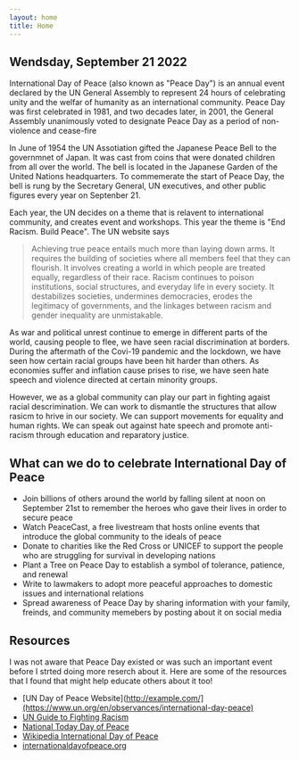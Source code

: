 ```yaml
---
layout: home
title: Home
---
```

## Wendsday, September 21 2022

International Day of Peace (also known as "Peace Day") is an annual event declared by the UN General Assembly to represent 24 hours of celebrating unity and the welfar of humanity as an international community. Peace Day was first celebrated in 1981, and two decades later, in 2001, the General Assembly unanimously voted to designate Peace Day as a period of non-violence and cease-fire
  
In June of 1954 the UN Assotiation gifted the Japanese Peace Bell to the governmnet of Japan. It was cast from coins that were donated children from all over the world. The bell is located in the Japanese Garden of the United Nations headquarters. To commemerate the start of Peace Day, the bell is rung by the Secretary General, UN executives, and other public figures every year on Septenber 21.
  
Each year, the UN decides on a theme that is relavent to international community, and creates event and workshops. This year the theme is "End Racism. Build Peace". The UN website says

>Achieving true peace entails much more than laying down arms.  It requires the building of societies where all members feel that they can flourish. It involves creating a world in which people are treated equally, regardless of their race. Racism continues to poison institutions, social structures, and everyday life in every society. It destabilizes societies, undermines democracies, erodes the legitimacy of governments, and the linkages between racism and gender inequality are unmistakable.

As war and political unrest continue to emerge in different parts of the world, causing people to flee, we have seen racial discrimination at borders. During the aftermath of the Covi-19 pandemic and the lockdown, we have seen how certain racial groups have been hit harder than others. As economies suffer and inflation cause prises to rise, we have seen hate speech and violence directed at certain minority groups.

However, we as a global community can play our part in fighting agaist racial descrimination. We can work to dismantle the structures that allow rasicm to hrive in our society. We can support movements for equality and human rights. We can speak out against hate speech and promote anti-racism through education and reparatory justice.

## What can we do to celebrate International Day of Peace

* Join billions of others around the world by falling silent at noon on September 21st to remember the heroes who gave their lives in order to secure peace
* Watch PeaceCast, a free livestream that hosts online events that introduce the global community to the ideals of peace
* Donate to charities like the Red Cross or UNICEF to support the people who are struggling for survival in developing nations
* Plant a Tree on Peace Day to establish a symbol of tolerance, patience, and renewal
* Write to lawmakers to adopt more peaceful approaches to domestic issues and international relations
* Spread awareness of Peace Day by sharing information with your family, freinds, and community memebers by posting about it on social media

## Resources
I was not aware that Peace Day existed or was such an important event before I strted doing more reserch about it. Here are some of the resources that I found that might help educate others about it too!

* [UN Day of Peace Website](http://example.com/](https://www.un.org/en/observances/international-day-peace)
* [UN Guide to Fighting Racism](https://www.un.org/en/fight-racism)
* [National Today Day of Peace](https://nationaltoday.com/international-day-of-peace/)
* [Wikipedia International Day of Peace](https://en.wikipedia.org/wiki/International_Day_of_Peace)
* [internationaldayofpeace.org](https://internationaldayofpeace.org/)
